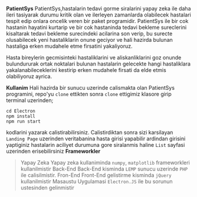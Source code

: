 **PatientSys**
PatientSys,hastalarin tedavi gorme siralarini yapay zeka ile daha ileri tasiyarak durumu kritik olan ve ilerleyen zamanlarda olabilecek hastalari tespit edip onlara oncelik veren bir paket programidir. PatientSys ile bir cok hastanin hayatini kurtarip ve bir cok hastaninda tedavi bekleme sureclerini kisaltarak tedavi bekleme surecindeki acilarina son verip, bu surecte olusabilecek yeni hastaliklarin onune geciyor ve hali hazirda bulunan hastaliga erken mudahele etme firsatini yakaliyoruz.

Hasta bireylerin gecmisinteki hastaliklarini ve aliskanliklarini goz onunde bulundururak ortak noktalari bulunan hastalarin gelecekte hangi hastaliklara yakalanabileceklerini kestirip erken mudahele firsati da elde etmis olabiliyoruz ayrica.

**Kullanim**
Hali hazirda bir sunucu uzerinde calismakta olan PatientSys programini, repo'yu `clone` ettikten sonra `clone` ettigimiz klasore girip terminal uzerinden;
```
cd Electron
npm install
npm run start
```
kodlarini yazarak calistirabilirsiniz. Calistirdiktan sonra sizi karsilayan `Landing Page` uzerinden veritabanina hasta girisi yapabilir ardindan girisini yaptiginiz hastalarin aciliyet durumuna gore siralanmis haline `List` sayfasi uzerinden erisebilirsiniz
**Frameworkler**
>Yapay Zeka
Yapay zeka kullaniminda `numpy`, `matplotlib` frameworkleri kullanilmistir
>Back-End
Back-End kisminda `LEMP` sunucu uzerinde `PHP` ile calisilmistir.
>Fron-End
Front-End gelistirme kisminda `jQuery` kullanilmistir
>Masaustu Uygulamasi
`Electron.JS` ile bu sorunun ustesinden gelinmistir



